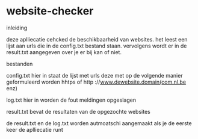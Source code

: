 # website-checker

inleiding 

deze aplliecatie cehcked de beschikbaarheid van websites. het leest een lijst aan urls die in de config.txt bestand staan. vervolgens wordt er in de result.txt aangegeven over je er bij kan of niet. 

bestanden 

config.txt 
hier in staat de lijst met urls deze met op de volgende manier geformuleerd worden hhtps of http ://www.dewebsite.domain(com.nl.be enz)

log.txt 
hier in worden de fout meldingen opgeslagen 

result.txt
bevat de resultaten van de opgezochte websites

de result.txt en de log.txt worden autmoatschi aangemaakt als je de eerste keer de aplliecatie runt 